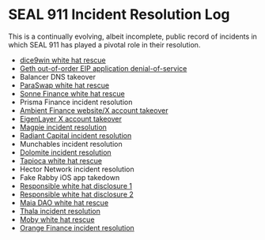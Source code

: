 # SEAL 911 Incident Resolution Log

This is a continually evolving, albeit incomplete, public record of incidents in which SEAL 911 has played a pivotal role in their resolution.

- [dice9win white hat rescue](https://www.dlnews.com/articles/defi/seal-911-team-stops-dice9win-exploit-mid-hack)
- [Geth out-of-order EIP application denial-of-service](https://iosiro.com/blog/geth-out-of-order-eip-application-denial-of-service)
- Balancer DNS takeover
- [ParaSwap white hat rescue](https://paraswap.medium.com/post-mortem-augustus-v6-vulnerability-of-march-20th-2024-5df663a4bf01)
- [Sonne Finance white hat rescue](https://medium.com/@SonneFinance/post-mortem-sonne-finance-exploit-12f3daa82b06)
- Prisma Finance incident resolution
- [Ambient Finance website/X account takeover](https://x.com/ambient_finance/status/1846895776116379747)
- [EigenLayer X account takeover](https://x.com/eigen_labs/status/1847446321784881239)
- [Magpie incident resolution](https://medium.com/@Magpieprotocol/magpie-protocol-smart-contract-vulnerability-post-mortem-f6400db0a25e)
- [Radiant Capital incident resolution](https://x.com/RDNTCapital/status/1847121278974480779)
- Munchables incident resolution
- [Dolomite incident resolution](https://x.com/Dolomite_io/status/1773845963058352444)
- [Tapioca white hat rescue](https://x.com/twMattt/status/1847349557266698321)
- Hector Network incident resolution
- Fake Rabby iOS app takedown
- [Responsible white hat disclosure 1](https://x.com/paladin_marco/status/1717482516578193661)
- [Responsible white hat disclosure 2](https://x.com/hoshiyari420/status/1770819387433377940)
- [Maia DAO white hat rescue](https://medium.com/@maiaDAO/post-mortem-sept-2024-05346c69b756)
- [Thala incident resolution](https://x.com/ThalaLabs/status/1857703541089120541)
- [Moby white hat rescue](https://medium.com/moby-trade/moby-post-mortem-report-growth-plan-504ad5b0dd35)
- [Orange Finance incident resolution](https://mirror.xyz/0x6FA2aF9a4d6fFe654361F713780963C10412e7c3/gN17YMrLhKKg9YT9a391U74pWr9IhqBUDWUqDyDamjE)
